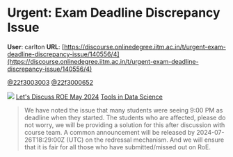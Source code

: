 # Urgent: Exam Deadline Discrepancy Issue

**User**: carlton
**URL**: [https://discourse.onlinedegree.iitm.ac.in/t/urgent-exam-deadline-discrepancy-issue/140556/4](https://discourse.onlinedegree.iitm.ac.in/t/urgent-exam-deadline-discrepancy-issue/140556/4)

[@22f3003003](/u/22f3003003) [@22f3000652](/u/22f3000652)

![](https://dub1.discourse-cdn.com/flex013/user_avatar/discourse.onlinedegree.iitm.ac.in/jkmadathil/48/100121_2.png)
[Let's Discuss ROE May 2024](https://discourse.onlinedegree.iitm.ac.in/t/lets-discuss-roe-may-2024/140514/176) [Tools in Data Science](/c/courses/tds-kb/34)

> We have noted the issue that many students were seeing 9:00 PM as deadline when they started. The students who are affected, please do not worry, we will be providing a solution for this after discussion with course team.
> A common announcement will be released by 2024-07-26T18:29:00Z (UTC) on the redressal mechanism. And we will ensure that it is fair for all those who have submitted/missed out on RoE.

